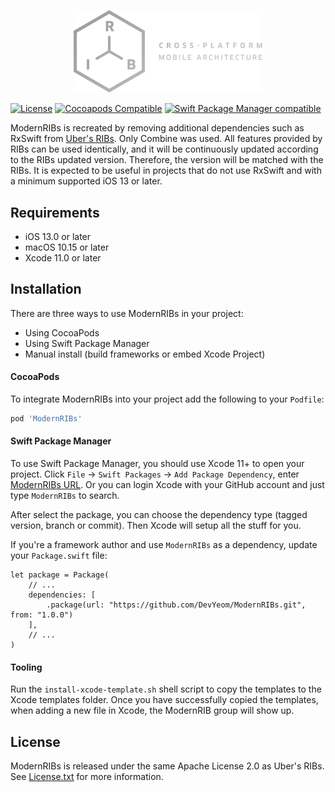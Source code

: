 <p align="center">
<img src="https://github.com/DevYeom/ModernRIBs/blob/assets/modernrib_horizontal_image.png" width="60%" height="60%" alt="ModernRIBs"/>
</p>

[![License](https://img.shields.io/badge/License-Apache%202.0-blue.svg)](https://opensource.org/licenses/Apache-2.0)
[![Cocoapods Compatible](https://img.shields.io/cocoapods/v/ModernRIBs.svg)](https://cocoapods.org/pods/ModernRIBs)
[![Swift Package Manager compatible](https://img.shields.io/badge/Swift%20Package%20Manager-compatible-brightgreen.svg)](https://github.com/apple/swift-package-manager)

ModernRIBs is recreated by removing additional dependencies such as RxSwift from [Uber's RIBs](https://github.com/uber/RIBs). Only Combine was used. All features provided by RIBs can be used identically, and it will be continuously updated according to the RIBs updated version. Therefore, the version will be matched with the RIBs. It is expected to be useful in projects that do not use RxSwift and with a minimum supported iOS 13 or later.

## Requirements

- iOS 13.0 or later
- macOS 10.15 or later
- Xcode 11.0 or later

## Installation

There are three ways to use ModernRIBs in your project:

- Using CocoaPods
- Using Swift Package Manager
- Manual install (build frameworks or embed Xcode Project)

#### CocoaPods

To integrate ModernRIBs into your project add the following to your `Podfile`:

```ruby
pod 'ModernRIBs'
```

#### Swift Package Manager

To use Swift Package Manager, you should use Xcode 11+ to open your project. Click `File` -> `Swift Packages` -> `Add Package Dependency`, enter [ModernRIBs URL](https://github.com/DevYeom/ModernRIBs.git). Or you can login Xcode with your GitHub account and just type `ModernRIBs` to search.

After select the package, you can choose the dependency type (tagged version, branch or commit). Then Xcode will setup all the stuff for you.

If you're a framework author and use `ModernRIBs` as a dependency, update your `Package.swift` file:

```
let package = Package(
    // ...
    dependencies: [
        .package(url: "https://github.com/DevYeom/ModernRIBs.git", from: "1.0.0")
    ],
    // ...
)
```

#### Tooling

Run the `install-xcode-template.sh` shell script to copy the templates to the Xcode templates folder. Once you have successfully copied the templates, when adding a new file in Xcode, the ModernRIB group will show up.

## License

ModernRIBs is released under the same Apache License 2.0 as Uber's RIBs. See [License.txt](https://github.com/DevYeom/ModernRIBs/blob/main/LICENSE.txt) for more information.
